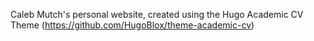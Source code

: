 Caleb Mutch's personal website, created using the Hugo Academic CV Theme (https://github.com/HugoBlox/theme-academic-cv)
